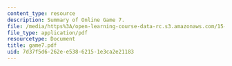 ```yaml
---
content_type: resource
description: Summary of Online Game 7.
file: /media/https%3A/open-learning-course-data-rc.s3.amazonaws.com/15-040-game-theory-for-managers-spring-2004/7d37f5d6262ee53862151e3ca2e21183_game7.pdf
file_type: application/pdf
resourcetype: Document
title: game7.pdf
uid: 7d37f5d6-262e-e538-6215-1e3ca2e21183
---
```

